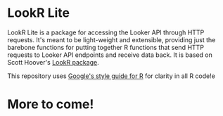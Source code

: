# LookR Lite
LookR Lite is a package for accessing the Looker API through HTTP requests. It's meant to be light-weight and extensible, providing just the barebone functions for putting together R functions that send HTTP requests to Looker API endpoints and receive data back. It is based on Scott Hoover's [LookR package](https://github.com/looker/lookr).

This repository uses [Google's style guide for R](https://google.github.io/styleguide/Rguide.xml) for clarity in all R code!e

# More to come!
